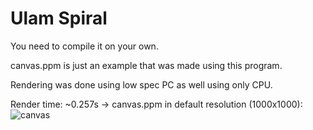 # Ulam Spiral


You need to compile it on your own.

canvas.ppm is just an example that was made using this program.

Rendering was done using low spec PC as well using only CPU.

Render time: ~0.257s -> canvas.ppm in default resolution (1000x1000):
![canvas](https://user-images.githubusercontent.com/48839784/206888800-e89ddeb7-fd84-4830-8c77-e6d63f8fbc9a.png)
